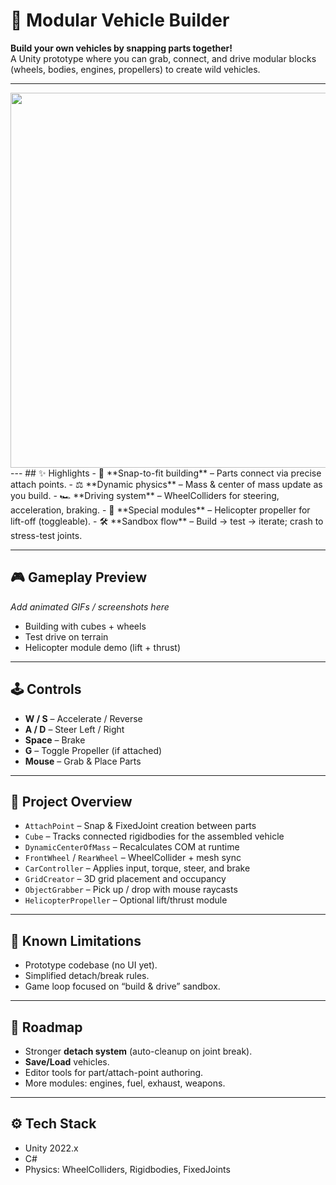 # 🚗 Modular Vehicle Builder

**Build your own vehicles by snapping parts together!**  
A Unity prototype where you can grab, connect, and drive modular blocks (wheels, bodies, engines, propellers) to create wild vehicles.

---
<img src="Images/collect.gif" width="600" />
---
## ✨ Highlights
- 🧩 **Snap-to-fit building** – Parts connect via precise attach points.
- ⚖️ **Dynamic physics** – Mass & center of mass update as you build.
- 🏎️ **Driving system** – WheelColliders for steering, acceleration, braking.
- 🚁 **Special modules** – Helicopter propeller for lift-off (toggleable).
- 🛠️ **Sandbox flow** – Build → test → iterate; crash to stress-test joints.

---

## 🎮 Gameplay Preview
_Add animated GIFs / screenshots here_
- Building with cubes + wheels  
- Test drive on terrain  
- Helicopter module demo (lift + thrust)

---

## 🕹️ Controls
- **W / S** – Accelerate / Reverse  
- **A / D** – Steer Left / Right  
- **Space** – Brake  
- **G** – Toggle Propeller (if attached)  
- **Mouse** – Grab & Place Parts

---

## 📂 Project Overview
- `AttachPoint` – Snap & FixedJoint creation between parts  
- `Cube` – Tracks connected rigidbodies for the assembled vehicle  
- `DynamicCenterOfMass` – Recalculates COM at runtime  
- `FrontWheel` / `RearWheel` – WheelCollider + mesh sync  
- `CarController` – Applies input, torque, steer, and brake  
- `GridCreator` – 3D grid placement and occupancy  
- `ObjectGrabber` – Pick up / drop with mouse raycasts  
- `HelicopterPropeller` – Optional lift/thrust module

---

## 🛑 Known Limitations
- Prototype codebase (no UI yet).  
- Simplified detach/break rules.  
- Game loop focused on “build & drive” sandbox.

---

## 🚀 Roadmap
- Stronger **detach system** (auto-cleanup on joint break).  
- **Save/Load** vehicles.  
- Editor tools for part/attach-point authoring.  
- More modules: engines, fuel, exhaust, weapons.

---

## ⚙️ Tech Stack
- Unity 2022.x  
- C#  
- Physics: WheelColliders, Rigidbodies, FixedJoints
